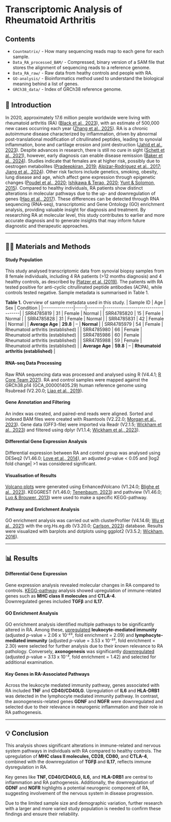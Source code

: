 # Transcriptomic Analysis of Rheumatoid Arthritis

## Contents

- `Countmatrix/` - How many sequencing reads map to each gene for each sample.
- `Data_RA_processed_BAM/` - Compressed, binary version of a SAM file that stores the alignment of sequencing reads to a reference genome.
- `Data_RA_raw/` - Raw data from heathy controls and people with RA.
- `GO-analysis/` - Bioinformatics method used to understand the biological meaning behind a list of genes.
- `GRCh38_data/` - Index of GRCh38 reference genome.

## 🧬 Introduction

In 2020, approximately 17.6 million people worldwide were living with rheumatoid arthritis (RA) ([Black et al., 2023](https://doi.org/10.1016/S2665-9913(23)00211-4)), with an estimate of 500,000 new cases occurring each year ([Zhang et al., 2025](https://doi.org/10.1038/S41598-025-92150-1;SUBJMETA=4023,420,692;KWRD=PATHOGENESIS,RHEUMATOLOGY)). RA is a chronic autoimmune disease characterized by inflammation, driven by abnormal post-translational modification of citrullinated peptides, leading to synovial inflammation, bone and cartilage erosion and joint destruction ([Jahid et al., 2023](https://doi.org/10.31138/MJR.20230801.OO)). Despite advances in research, there is still no cure in sight ([Schett et al., 2021](https://doi.org/10.1038/S41584-020-00543-5;SUBJMETA=1670,1750,256,4023,420,498,692,700;KWRD=INFLAMMATION,PROGNOSIS,RHEUMATOID+ARTHRITIS)), however, early diagnosis can enable disease remission ([Baker et al., 2024](https://doi.org/10.1136/ARD-2024-226772)). Studies indicate that females are at higher risk, possibly due to oestrogen metabolites ([Pradeepkiran, 2019](https://doi.org/10.1016/J.JTAUTO.2019.100012); [Alpízar-Rodríguez et al., 2017](https://doi.org/10.1093/RHEUMATOLOGY/KEW318); [Jiang et al., 2024](https://doi.org/10.1136/RMDOPEN-2023-003338)). Other risk factors include genetics, smoking, obesity, lung disease and age, which affect gene expression through epigenetic changes ([Poudel et al., 2020](https://doi.org/10.1007/S11926-020-00933-4); [Ishikawa & Terao, 2020](https://doi.org/10.3390/CELLS9020475); [Yunt & Solomon, 2015](https://doi.org/10.1016/J.RDC.2014.12.004)). Compared to healthy individuals, RA patients show distinct alterations in molecular pathways due to the up- and downregulation of genes ([Hao et al., 2017](https://doi.org/10.7717/PEERJ.3078/SUPP-2)). These differences can be detected through RNA sequencing (RNA-seq), transcriptomic and Gene Ontology (GO) enrichment analysis, providing valuable insight for diagnosis and treatment. By researching RA at molecular level, this study contributes to earlier and more accurate diagnosis and to generate insights that may inform future diagnostic and therapeutic approaches. 

---

## 🔬🧪 Materials and Methods
#### Study Population

This study analysed transcriptomic data from synovial biopsy samples from 8 female individuals, including 4 RA patients (>12 months diagnosis) and 4 healthy controls, as described by [Platzer et al. (2019)](https://doi.org/10.1371/JOURNAL.PONE.0219698). The patients with RA tested positive for anti-cyclic citrullinated peptide antibodies (ACPA), while controls tested negative. Sample metadata is summarised in Table 1.

**Table 1.** Overview of sample metadata used in this study.
| Sample ID     | Age | Sex    | Condition                          |
|---------------|-----|--------|------------------------------------|
| SRR4785819    | 31  | Female | Normal                             |
| SRR4785820    | 15  | Female | Normal                             |
| SRR4785828    | 31  | Female | Normal                             |
| SRR4785831    | 42  | Female | Normal                             |
| **Average Age** | **29.8** | – | **Normal**                       |
| SRR4785979    | 54  | Female | Rheumatoid arthritis (established) |
| SRR4785980    | 66  | Female | Rheumatoid arthritis (established) |
| SRR4785986    | 60  | Female | Rheumatoid arthritis (established) |
| SRR4785988    | 59  | Female | Rheumatoid arthritis (established) |
| **Average Age** | **59.8** | – | **Rheumatoid arthritis (established)** |



#### RNA-seq Data Processing
Raw RNA sequencing data was processed and analysed using R (V4.4.1; [R Core Team 2021](https://www.R-project.org/)). RA and control samples were mapped against the GRCh38.p14 (GCA_000001405.29) human reference genome using Rsubread (V2.20.0; [Liao et al., 2019](https://doi.org/10.1093/nar/gkz114)). 

#### Gene Annotation and Filtering
An index was created, and paired-end reads were aligned. Sorted and indexed BAM files were created with Rsamtools (V2.22.0; [Morgan et al., 2023](https://bioconductor.org/packages/Rsamtools/)). Gene data (GFF3-file) were imported via Readr (V2.1.5; [Wickham et al., 2023](https://CRAN.R-project.org/package=readr)) and filtered using dplyr (V1.1.4; [Wickham et al., 2023](https://CRAN.R-project.org/package=dplyr)).

#### Differential Gene Expression Analysis
Differential expression between RA and control group was analysed using DESeq2 (V1.46.0; [Love et al., 2014](https://doi.org/10.1186/s13059-014-0550-8)), an adjusted p-value < 0.05 and |log2 fold change| >1 was considered significant.

#### Visualisation of Results
[Volcano plots](Volcano_plot/Volcano_plot_all_genes_RA.png) were generated using EnhancedVolcano (V1.24.0; [Blighe et al., 2023](https://bioconductor.org/packages/EnhancedVolcano/)). KEGGREST (V1.46.0; [Tenenbaum, 2023](https://bioconductor.org/packages/KEGGREST/)) and pathview (V1.46.0; [Luo & Brouwer, 2013](https://doi.org/10.1093/bioinformatics/btt285)) were used to make a specific KEGG-pathway. 

#### Pathway and Enrichment Analysis
GO enrichment analysis was carried out with clusterProfiler (V4.14.6l; [Wu et al., 2021](https://doi.org/10.1016/j.xinn.2021.100141)) with the org.Hs.eg.db (V3.20.0; [Carlson, 2023](https://bioconductor.org/packages/org.Hs.eg.db/)) database. Results were visualized with barplots and dotplots using ggplot2 (V3.5.2; [Wickham, 2016](https://ggplot2.tidyverse.org)).

---

## 📊 Results
#### Differential Gene Expression

Gene expression analysis revealed molecular changes in RA compared to controls. [KEGG-pathway](KEGG_pathway/hsa05323.pathview.png) analysis showed upregulation of immune-related genes such as **MHC class II molecules** and **CTLA-4**.  
Downregulated genes included **TGFβ** and **IL17**.

#### GO Enrichment Analysis

GO enrichment analysis identified multiple pathways to be significantly altered in RA. Among these, [upregulated](GO-analysis/Barplot_GO/GO_Upregulated_results_plot.png) **leukocyte-mediated immunity** (adjusted *p*-value = 2.06 x 10⁻²³, fold enrichment = 2.09) and **lymphocyte-mediated immunity** (adjusted *p*-value = 3.53 x 10⁻²⁵, fold enrichment = 2.30) were selected for further analysis due to their known relevance to RA pathology. Conversely, **axonogenesis** was significantly [downregulated](GO-analysis/Barplot_GO/GO_Downregulated_results_plot.png) (adjusted *p*-value = 3.13 x 10⁻³, fold enrichment = 1.42) and selected for additional examination. 

#### Key Genes in RA-Associated Pathways

Across the leukocyte mediated immunity pathway, genes associated with RA included **TNF** and **CD40/CD40LG**. Upregulation of **IL6** and **HLA-DRB1** was detected in the lymphocyte mediated immunity pathway. In contrast, the axonogenesis-related genes **GDNF** and **NGFR** were downregulated and selected due to their relevance in neurogenic inflammation and their role in RA pathogenesis.

---
## 💡 Conclusion 
 
This analysis shows significant alterations in immune-related and nervous system pathways in individuals with RA compared to healthy controls. The upregulation of **MHC class II molecules, CD28, CD80,** and **CTLA-4**, combined with the downregulation of **TGFβ** and **IL17**, reflects immune dysregulation in RA.

Key genes like **TNF, CD40/CD40LG, IL6,** and **HLA-DRB1**  are central to inflammation and RA pathogenesis. Additionally, the downregulation of **GDNF** and **NGFR** highlights a potential neurogenic component of RA, suggesting involvement of the nervous system in disease progression.
 
Due to the limited sample size and demographic variation, further research with a larger and more varied study population is needed to confirm these findings and ensure their reliability.
